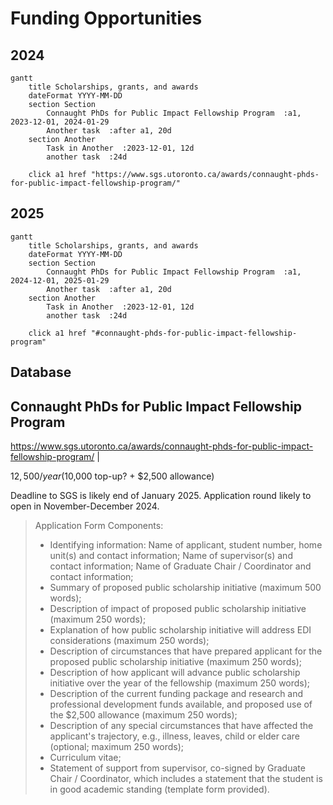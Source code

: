 # Funding Opportunities

## 2024

```mermaid
gantt
    title Scholarships, grants, and awards
    dateFormat YYYY-MM-DD
    section Section
        Connaught PhDs for Public Impact Fellowship Program  :a1, 2023-12-01, 2024-01-29
        Another task  :after a1, 20d
    section Another
        Task in Another  :2023-12-01, 12d
        another task  :24d

    click a1 href "https://www.sgs.utoronto.ca/awards/connaught-phds-for-public-impact-fellowship-program/"
```

## 2025

```mermaid
gantt
    title Scholarships, grants, and awards
    dateFormat YYYY-MM-DD
    section Section
        Connaught PhDs for Public Impact Fellowship Program  :a1, 2024-12-01, 2025-01-29
        Another task  :after a1, 20d
    section Another
        Task in Another  :2023-12-01, 12d
        another task  :24d

    click a1 href "#connaught-phds-for-public-impact-fellowship-program"
```

## Database

## Connaught PhDs for Public Impact Fellowship Program

https://www.sgs.utoronto.ca/awards/connaught-phds-for-public-impact-fellowship-program/ |

$12,500/year ($10,000 top-up? + $2,500 allowance) 

Deadline to SGS is likely end of January 2025. Application round likely to open in November-December 2024.

> Application Form Components: 
> 
> -   Identifying information: Name of applicant, student number, home unit(s) and contact information; Name of supervisor(s) and contact information; Name of Graduate Chair / Coordinator and contact information; 
> -   Summary of proposed public scholarship initiative (maximum 500 words); 
> -   Description of impact of proposed public scholarship initiative (maximum 250 words); 
> -   Explanation of how public scholarship initiative will address EDI considerations (maximum 250 words); 
> -   Description of circumstances that have prepared applicant for the proposed public scholarship initiative (maximum 250 words); 
> -   Description of how applicant will advance public scholarship initiative over the year of the fellowship (maximum 250 words); 
> -   Description of the current funding package and research and professional development funds available, and proposed use of the $2,500 allowance (maximum 250 words); 
> -   Description of any special circumstances that have affected the applicant's trajectory, e.g., illness, leaves, child or elder care (optional; maximum 250 words); 
> -   Curriculum vitae; 
> -   Statement of support from supervisor, co-signed by Graduate Chair / Coordinator, which includes a statement that the student is in good academic standing (template form provided).
